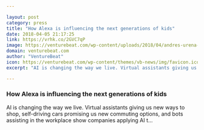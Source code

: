 ```yaml
---

layout: post
category: press
title: "How Alexa is influencing the next generations of kids"
date: 2018-04-05 21:17:25
link: https://vrhk.co/2GVC7qP
image: https://venturebeat.com/wp-content/uploads/2018/04/andres-urena-470137-unsplash-e1522907494305.jpg?fit=1200%2C800&strip=all
domain: venturebeat.com
author: "VentureBeat"
icon: https://venturebeat.com/wp-content/themes/vb-news/img/favicon.ico
excerpt: "AI is changing the way we live. Virtual assistants giving us new ways to shop, self-driving cars promising us new commuting options, and bots assisting in the workplace show companies applying AI t…"

---
```


### How Alexa is influencing the next generations of kids

AI is changing the way we live. Virtual assistants giving us new ways to shop, self-driving cars promising us new commuting options, and bots assisting in the workplace show companies applying AI t…